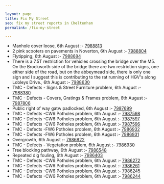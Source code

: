 ```yaml
---

layout: page
title: Fix My Street
seo: fix my street reports in Cheltenham
permalink: /fix-my-street

---
```


<!-- fix_marker starts -->

- Manhole cover loose, 6th August :- [7988813](https://www.fixmystreet.com/report/7988813)
- 2 pink scooters on pavements in Noverton, 6th August :- [7988804](https://www.fixmystreet.com/report/7988804)
- Flytipping, 6th August :- [7988684](https://www.fixmystreet.com/report/7988684)
- There is a 7.5T restriction for vehicles crossing the bridge over the M5. On the Brockworth side of the bridge there are two restriction signs, one either side of the road, but on the abbeymead side, there is only one sign and I suggest this is contributing to the rat running of HGV's along Lobleys Drive., 6th August :- [7988630](https://www.fixmystreet.com/report/7988630)
- TMC - Defects - Signs & Street Furniture problem, 6th August :- [7988380](https://www.fixmystreet.com/report/7988380)
- TMC - Defects - Covers, Gratings & Frames problem, 6th August :- [7987806](https://www.fixmystreet.com/report/7987806)
- Public right of way gatw padlocked, 6th August :- [7987699](https://www.fixmystreet.com/report/7987699)
- TMC - Defects -CW6 Potholes  problem, 6th August :- [7987598](https://www.fixmystreet.com/report/7987598)
- TMC - Defects -CW6 Potholes  problem, 6th August :- [7987597](https://www.fixmystreet.com/report/7987597)
- TMC - Defects -CW6 Potholes  problem, 6th August :- [7987596](https://www.fixmystreet.com/report/7987596)
- TMC - Defects -FW6 Potholes problem, 6th August :- [7986932](https://www.fixmystreet.com/report/7986932)
- TMC - Defects -FW6 Potholes problem, 6th August :- [7986931](https://www.fixmystreet.com/report/7986931)
- Overgrowth, 6th August :- [7986822](https://www.fixmystreet.com/report/7986822)
- TMC - Defects - Vegetation problem, 6th August :- [7986930](https://www.fixmystreet.com/report/7986930)
- Tree blocking pathway, 6th August :- [7986548](https://www.fixmystreet.com/report/7986548)
- Repeated dig fouling, 6th August :- [7986403](https://www.fixmystreet.com/report/7986403)
- TMC - Defects -CW6 Potholes  problem, 6th August :- [7986272](https://www.fixmystreet.com/report/7986272)
- TMC - Defects -CW6 Potholes  problem, 6th August :- [7986261](https://www.fixmystreet.com/report/7986261)
- TMC - Defects -CW6 Potholes  problem, 6th August :- [7986245](https://www.fixmystreet.com/report/7986245)
- TMC - Defects -CW6 Potholes  problem, 6th August :- [7986244](https://www.fixmystreet.com/report/7986244)

<!-- fix_marker ends -->